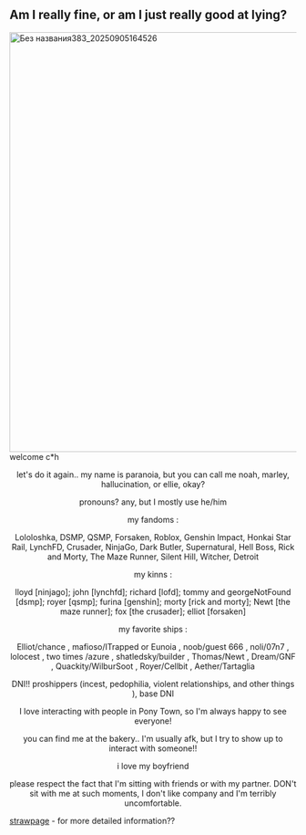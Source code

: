 ## Am I really fine, or am I just really good at lying?

<img width="736" height="736" alt="Без названия383_20250905164526" src="https://github.com/user-attachments/assets/feef5fb3-6be0-4bec-b7d7-4e0ab6bd5c0c" />
welcome c*h

<p align="center"> let's do it again.. my name is paranoia, but you can call me noah, marley, hallucination, or ellie, okay?
<p align="center"> pronouns? any, but I mostly use he/him
 <p align="center"> my fandoms :

<p align="center"> Lololoshka, DSMP, QSMP, Forsaken, Roblox, Genshin Impact, Honkai Star Rail, LynchFD, Crusader, NinjaGo, Dark Butler, Supernatural, Hell Boss, Rick and Morty, The Maze Runner, Silent Hill, Witcher, Detroit
<p align="center">  my kinns :
<p align="center"> lloyd [ninjago]; john [lynchfd]; richard [lofd]; tommy and georgeNotFound [dsmp]; royer [qsmp]; furina [genshin]; morty [rick and morty]; Newt [the maze runner]; fox [the crusader]; elliot [forsaken]
<p align="center">  my favorite ships :

<p align="center">Elliot/chance , mafioso/ITrapped or Eunoia , noob/guest 666 , noli/07n7 , lolocest , two times /azure , shatledsky/builder , Thomas/Newt , Dream/GNF , Quackity/WilburSoot , Royer/Cellbit , Aether/Tartaglia
<p align="center"> DNI!! proshippers (incest, pedophilia, violent relationships, and other things ), base DNI
<p align="center"> I love interacting with people in Pony Town, so I'm always happy to see everyone!

<p align="center"> you can find me at the bakery.. I'm usually afk, but I try to show up to interact with someone!!

<p align="center"> i love my boyfriend
 
 <p align="center"> please respect the fact that I'm sitting with friends or with my partner. DON't sit with me at such moments, I don't like company and I'm terribly uncomfortable.

  [strawpage](https://prano1a.straw.page) - for more detailed information??


